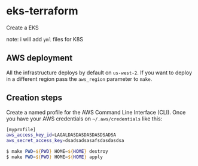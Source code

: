# eks-terraform
Create a EKS

note: i will add `yml` files for K8S

## AWS deployment

All the infrastructure deploys by default on `us-west-2`. If you want to deploy in a different region pass the `aws_region` parameter to `make`.

## Creation steps

Create a named profile for the AWS Command Line Interface (CLI). Once you have your AWS credentials on `~/.aws/credentials` like this:

```bash
[myprofile]
aws_access_key_id=LAGALDASDASDASDASDSADSA
aws_secret_access_key=dsadsadsasafsdasdasdsa
```


```powershell
$ make PWD=${PWD} HOME=${HOME} destroy
$ make PWD=${PWD} HOME=${HOME} apply
```
